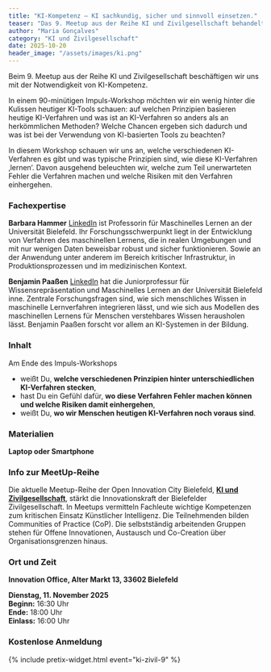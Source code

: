```yaml
---
title: "KI-Kompetenz – KI sachkundig, sicher und sinnvoll einsetzen."
teaser: "Das 9. Meetup aus der Reihe KI und Zivilgesellschaft behandelt die Notwendigkeit von KI-Kompetenz."
author: "Maria Gonçalves"
category: "KI und Zivilgesellschaft"
date: 2025-10-20
header_image: "/assets/images/ki.png"
---
```


Beim 9. Meetup aus der Reihe KI und Zivilgesellschaft beschäftigen wir uns mit der Notwendigkeit von KI-Kompetenz. 

In einem 90-minütigen Impuls-Workshop möchten wir ein wenig hinter die Kulissen heutiger KI-Tools schauen: auf welchen Prinzipien basieren heutige KI-Verfahren und was ist an KI-Verfahren so anders als an herkömmlichen Methoden? Welche Chancen ergeben sich dadurch und was ist bei der Verwendung von KI-basierten Tools zu beachten?

In diesem Workshop schauen wir uns an, welche verschiedenen KI-Verfahren es gibt und was typische Prinzipien sind, wie diese KI-Verfahren ‚lernen‘. Davon ausgehend beleuchten wir, welche zum Teil unerwarteten Fehler die Verfahren machen und welche Risiken mit den Verfahren einhergehen.

### Fachexpertise
**Barbara Hammer** [LinkedIn](https://www.linkedin.com/in/barbara-hammer-62963295/) ist Professorin für Maschinelles Lernen an der Universität Bielefeld. Ihr Forschungsschwerpunkt liegt in der Entwicklung von Verfahren des maschinellen Lernens, die in realen Umgebungen und mit nur wenigen Daten beweisbar robust und sicher funktionieren. Sowie an der Anwendung unter anderem im Bereich kritischer Infrastruktur, in Produktionsprozessen und im medizinischen Kontext.

**Benjamin Paaßen** [LinkedIn](https://www.linkedin.com/in/benjamin-paa%C3%9Fen-9a643a266/) hat die Juniorprofessur für Wissensrepräsentation und Maschinelles Lernen an der Universität Bielefeld inne. Zentrale Forschungsfragen sind, wie sich menschliches Wissen in maschinelle Lernverfahren integrieren lässt, und wie sich aus Modellen des maschinellen Lernens für Menschen verstehbares Wissen herausholen lässt. Benjamin Paaßen forscht vor allem an KI-Systemen in der Bildung.

### Inhalt
Am Ende des Impuls-Workshops
- weißt Du, **welche verschiedenen Prinzipien hinter unterschiedlichen KI-Verfahren stecken**,
- hast Du ein Gefühl dafür, **wo diese Verfahren Fehler machen können und welche Risiken damit einhergehen**,
- weißt Du, **wo wir Menschen heutigen KI-Verfahren noch voraus sind**.

### Materialien
**Laptop oder Smartphone**

### Info zur MeetUp-Reihe
Die aktuelle Meetup-Reihe der Open Innovation City Bielefeld, [**KI und Zivilgesellschaft**](https://oic-bielefeld.de/ki/), stärkt die Innovationskraft der Bielefelder Zivilgesellschaft. In Meetups vermitteln Fachleute wichtige Kompetenzen zum kritischen Einsatz Künstlicher Intelligenz. Die Teilnehmenden bilden Communities of Practice (CoP). Die selbstständig arbeitenden Gruppen stehen für Offene Innovationen, Austausch und Co-Creation über Organisationsgrenzen hinaus.

### Ort und Zeit
**Innovation Office, Alter Markt 13, 33602 Bielefeld**

**Dienstag, 11. November 2025**<br>
**Beginn:** 16:30 Uhr<br>
**Ende:** 18:00 Uhr<br>
**Einlass:** 16:00 Uhr

### Kostenlose Anmeldung
{% include pretix-widget.html event="ki-zivil-9" %}
